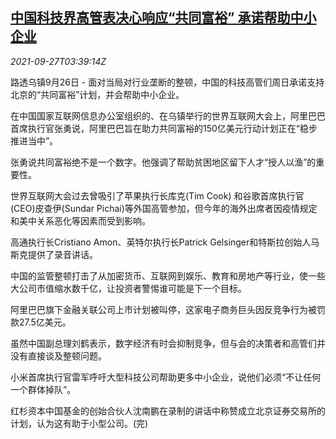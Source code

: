 <!--1632715262000-->
[中国科技界高管表决心响应“共同富裕” 承诺帮助中小企业](https://cn.reuters.com/article/chinese-tech-executives-commitment-0926-idCNKBS2GN064)
------

<div><i>2021-09-27T03:39:14Z</i></div><p>路透乌镇9月26日 - 面对当局对行业垄断的整顿，中国的科技高管们周日承诺支持北京的“共同富裕”计划，并会帮助中小企业。</p><p>在中国国家互联网信息办公室组织的、在乌镇举行的世界互联网大会上，阿里巴巴首席执行官张勇说，阿里巴巴旨在助力共同富裕的150亿美元行动计划正在“稳步推进当中”。</p><p>张勇说共同富裕绝不是一个数字。他强调了帮助贫困地区留下人才“授人以渔”的重要性。</p><p>世界互联网大会过去曾吸引了苹果执行长库克(Tim Cook) 和谷歌首席执行官(CEO)皮查伊(Sundar Pichai)等外国高管参加，但今年的海外出席者因疫情规定和美中关系恶化等因素而受到影响。</p><p>高通执行长Cristiano Amon、英特尔执行长Patrick Gelsinger和特斯拉创始人马斯克提供了录音讲话。</p><p>中国的监管整顿打击了从加密货币、互联网到娱乐、教育和房地产等行业，使一些大公司市值缩水数千亿，让投资者警惕谁可能是下一个目标。</p><p>阿里巴巴旗下金融关联公司上市计划被叫停，这家电子商务巨头因反竞争行为被罚款27.5亿美元。</p><p>虽然中国副总理刘鹤表示，数字经济有时会抑制竞争，但与会的决策者和高管们并没有直接谈及整顿问题。</p><p>小米首席执行官雷军呼吁大型科技公司帮助更多中小企业，说他们必须“不让任何一个群体掉队”。</p><p>红杉资本中国基金的创始合伙人沈南鹏在录制的讲话中称赞成立北京证券交易所的计划，认为这有助于小型公司。(完)</p>

